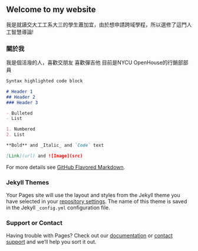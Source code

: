 ## Welcome to my website
我是就讀交大工工系大三的學生蕭加宜，由於想申請跨域學程，所以選修了這門人工智慧導論!
### 關於我
我是個活潑的人，喜歡交朋友
喜歡彈吉他
目前是NYCU OpenHouse的行銷部部員
```markdown
Syntax highlighted code block

# Header 1
## Header 2
### Header 3

- Bulleted
- List

1. Numbered
2. List

**Bold** and _Italic_ and `Code` text

[Link](url) and ![Image](src)
```

For more details see [GitHub Flavored Markdown](https://guides.github.com/features/mastering-markdown/).

### Jekyll Themes

Your Pages site will use the layout and styles from the Jekyll theme you have selected in your [repository settings](https://github.com/Chiayi1111/chiayi1111.github.io/settings/pages). The name of this theme is saved in the Jekyll `_config.yml` configuration file.

### Support or Contact

Having trouble with Pages? Check out our [documentation](https://docs.github.com/categories/github-pages-basics/) or [contact support](https://support.github.com/contact) and we’ll help you sort it out.
